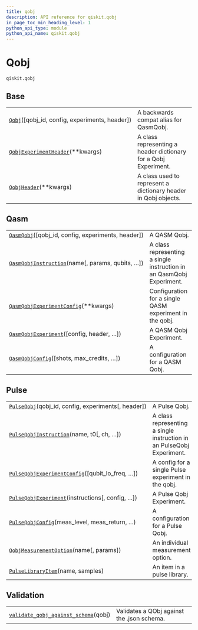 ```yaml
---
title: qobj
description: API reference for qiskit.qobj
in_page_toc_min_heading_level: 1
python_api_type: module
python_api_name: qiskit.qobj
---
```


<span id="module-qiskit.qobj" />

<span id="qiskit-qobj" />

# Qobj

<span id="module-qiskit.qobj" />

`qiskit.qobj`

## Base

|                                                                                                           |                                                                 |
| --------------------------------------------------------------------------------------------------------- | --------------------------------------------------------------- |
| [`Qobj`](qiskit.qobj.Qobj "qiskit.qobj.Qobj")(\[qobj\_id, config, experiments, header])                   | A backwards compat alias for QasmQobj.                          |
| [`QobjExperimentHeader`](qiskit.qobj.QobjExperimentHeader "qiskit.qobj.QobjExperimentHeader")(\*\*kwargs) | A class representing a header dictionary for a Qobj Experiment. |
| [`QobjHeader`](qiskit.qobj.QobjHeader "qiskit.qobj.QobjHeader")(\*\*kwargs)                               | A class used to represent a dictionary header in Qobj objects.  |

## Qasm

|                                                                                                                        |                                                                      |
| ---------------------------------------------------------------------------------------------------------------------- | -------------------------------------------------------------------- |
| [`QasmQobj`](qiskit.qobj.QasmQobj "qiskit.qobj.QasmQobj")(\[qobj\_id, config, experiments, header])                    | A QASM Qobj.                                                         |
| [`QasmQobjInstruction`](qiskit.qobj.QasmQobjInstruction "qiskit.qobj.QasmQobjInstruction")(name\[, params, qubits, …]) | A class representing a single instruction in an QasmQobj Experiment. |
| [`QasmQobjExperimentConfig`](qiskit.qobj.QasmQobjExperimentConfig "qiskit.qobj.QasmQobjExperimentConfig")(\*\*kwargs)  | Configuration for a single QASM experiment in the qobj.              |
| [`QasmQobjExperiment`](qiskit.qobj.QasmQobjExperiment "qiskit.qobj.QasmQobjExperiment")(\[config, header, …])          | A QASM Qobj Experiment.                                              |
| [`QasmQobjConfig`](qiskit.qobj.QasmQobjConfig "qiskit.qobj.QasmQobjConfig")(\[shots, max\_credits, …])                 | A configuration for a QASM Qobj.                                     |

## Pulse

|                                                                                                                                     |                                                                       |
| ----------------------------------------------------------------------------------------------------------------------------------- | --------------------------------------------------------------------- |
| [`PulseQobj`](qiskit.qobj.PulseQobj "qiskit.qobj.PulseQobj")(qobj\_id, config, experiments\[, header])                              | A Pulse Qobj.                                                         |
| [`PulseQobjInstruction`](qiskit.qobj.PulseQobjInstruction "qiskit.qobj.PulseQobjInstruction")(name, t0\[, ch, …])                   | A class representing a single instruction in an PulseQobj Experiment. |
| [`PulseQobjExperimentConfig`](qiskit.qobj.PulseQobjExperimentConfig "qiskit.qobj.PulseQobjExperimentConfig")(\[qubit\_lo\_freq, …]) | A config for a single Pulse experiment in the qobj.                   |
| [`PulseQobjExperiment`](qiskit.qobj.PulseQobjExperiment "qiskit.qobj.PulseQobjExperiment")(instructions\[, config, …])              | A Pulse Qobj Experiment.                                              |
| [`PulseQobjConfig`](qiskit.qobj.PulseQobjConfig "qiskit.qobj.PulseQobjConfig")(meas\_level, meas\_return, …)                        | A configuration for a Pulse Qobj.                                     |
| [`QobjMeasurementOption`](qiskit.qobj.QobjMeasurementOption "qiskit.qobj.QobjMeasurementOption")(name\[, params])                   | An individual measurement option.                                     |
| [`PulseLibraryItem`](qiskit.qobj.PulseLibraryItem "qiskit.qobj.PulseLibraryItem")(name, samples)                                    | An item in a pulse library.                                           |

## Validation

|                                                                                                                             |                                            |
| --------------------------------------------------------------------------------------------------------------------------- | ------------------------------------------ |
| [`validate_qobj_against_schema`](qiskit.qobj.validate_qobj_against_schema "qiskit.qobj.validate_qobj_against_schema")(qobj) | Validates a QObj against the .json schema. |

